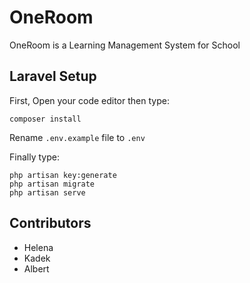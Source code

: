 # OneRoom
OneRoom is a Learning Management System for School

## Laravel Setup
First, Open your code editor then type:
```
composer install
```

Rename `.env.example` file to `.env`

Finally type:
```
php artisan key:generate
php artisan migrate
php artisan serve
```

## Contributors
- Helena
- Kadek
- Albert
